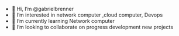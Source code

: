 - 👋 Hi, I’m @gabrielbrenner
- 👀 I’m interested in network computer ,cloud computer, Devops
- 🌱 I’m currently learning Network computer  
- 💞️ I’m looking to collaborate on progress development new projects

<!---
gabrielbrenner/gabrielbrenner is a ✨ special ✨ reposi
--->
